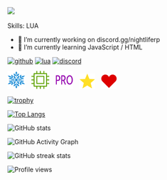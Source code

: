 ![](https://imgur.com/aW8phxi.png)


Skills: LUA

- 🔭 I’m currently working on discord.gg/nightliferp 
- 🌱 I’m currently learning JavaScript / HTML 


[<img src='https://cdn.jsdelivr.net/npm/simple-icons@3.0.1/icons/github.svg' alt='github' height='40'>](https://github.com/Noa-lua)  [<img src='https://cdn.jsdelivr.net/npm/simple-icons@3.0.1/icons/lua.svg' alt='lua' height='40'>](https://www.lua.org/)  [<img src='https://cdn.jsdelivr.net/npm/simple-icons@3.0.1/icons/discord.svg' alt='discord' height='40'>](https://dsc.gg/nkdev)  

<a href='https://archiveprogram.github.com/'><img src='https://raw.githubusercontent.com/acervenky/animated-github-badges/master/assets/acbadge.gif' width='40' height='40'></a> <a href='https://docs.github.com/en/developers'><img src='https://raw.githubusercontent.com/acervenky/animated-github-badges/master/assets/devbadge.gif' width='40' height='40'></a> <a href='https://github.com/pricing'><img src='https://raw.githubusercontent.com/acervenky/animated-github-badges/master/assets/pro.gif' width='40' height='40'></a> <a href='https://stars.github.com/'><img src='https://raw.githubusercontent.com/acervenky/animated-github-badges/master/assets/starbadge.gif' width='35' height='35'></a> <a href='https://docs.github.com/en/github/supporting-the-open-source-community-with-github-sponsors'><img src='https://raw.githubusercontent.com/acervenky/animated-github-badges/master/assets/sponsorbadge.gif' width='35' height='35'></a> 

[![trophy](https://github-profile-trophy.vercel.app/?username=Noa-lua)](https://github.com/ryo-ma/github-profile-trophy)

[![Top Langs](https://github-readme-stats.vercel.app/api/top-langs/?username=Noa-lua)](https://github.com/anuraghazra/github-readme-stats)

![GitHub stats](https://github-readme-stats.vercel.app/api?username=Noa-lua&show_icons=true)  

![GitHub Activity Graph](https://activity-graph.herokuapp.com/graph?username=Noa-lua)  

![GitHub streak stats](https://github-readme-streak-stats.herokuapp.com/?user=Noa-lua)  

![Profile views](https://gpvc.arturio.dev/Noa-lua)  
